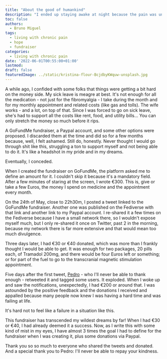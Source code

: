 ```yaml
---
title: "About the good of humankind"
description: "I ended up staying awake at night because the pain was unbearable - and it still is"
toc: false
authors:
  - Bruno Miguel
tags:
  - living with chronic pain
  - hope
  - fundraiser
categories:
  - living with chronic pain
date: '2022-06-01T00:55:00+01:00'
lastmod:
draft: false
featuredImage: ../static/kristina-flour-BcjdbyKWquw-unsplash.jpg
---
```


A while ago, I confided with some folks that things were getting a bit hard on the money side. My sick leave is meagre at best. It's not enough for all the medication - not just for the fibromyalgia - I take during the month and for my monthly appointment and related costs (like gas and tolls). The wife works - and a lot, on top of that. Since I was forced to go on sick leave, she's had to support all the costs like rent, food, and utility bills... You can only stretch the money so much before it rips.

A GoFundMe fundraiser, a Paypal account, and some other options were proposed. I discarded them at the time and did so for a few months because, well, I felt ashamed. Still do, honestly. Never thought I would go through shit like this, struggling a ton to support myself and not being able to do it. It's like a headshot in my pride and in my dreams.

Eventually, I conceded.

When I created the fundraiser on GoFundMe, the platform asked me to define an amount for it. I couldn't skip it because it's a mandatory field. After a few minutes of staring at the screen, I wrote €300. This is, give or take a few Euros, the money I spend on medicine and the appointment every month.

On the 24th of May, close to 22h30m, I posted a tweet linked to the GoFundMe fundraiser. Another one was published on the Fediverse with that link and another link to my Paypal account. I re-shared it a few times on the Fediverse because I have a small network there, so I wouldn't expose myself much, but I only re-shared it once on Twitter, past 2 in the morning, because my network there is far more extensive and that would mean too much divulgence.

Three days later, I had €30 or €40 donated, which was more than I frankly thought I would be able to get. It was enough for two packages, 20 pills each, of Tramadol 200mg, and there would be four Euros left or something; or for part of the fuel to go to the transcranial magnetic stimulation appointment.

Five days after the first tweet, [Pedro](https://twitter.com/PJFDF) - who I'll never be able to thank enough - retweeted it and tagged some users. It exploded. When I woke up and saw the notifications, unexpectedly, I had €200 or around that. I was astounded by the positive feedback and the donations I received and appalled because many people now knew I was having a hard time and was failing at life.

It's hard not to feel like a failure in a situation like this.

This fundraiser has transcended my wildest dreams by far! When I had €30 or €40, I had already deemed it a success. Now, as I write this with some kind of mist in my eyes, I have almost 3 times the goal I had to define for the fundraiser when I was creating it, plus some donations via Paypal.

Thank you so so much to everyone who shared the tweets and donated. And a special thank you to Pedro: I'll never be able to repay your kindness.

